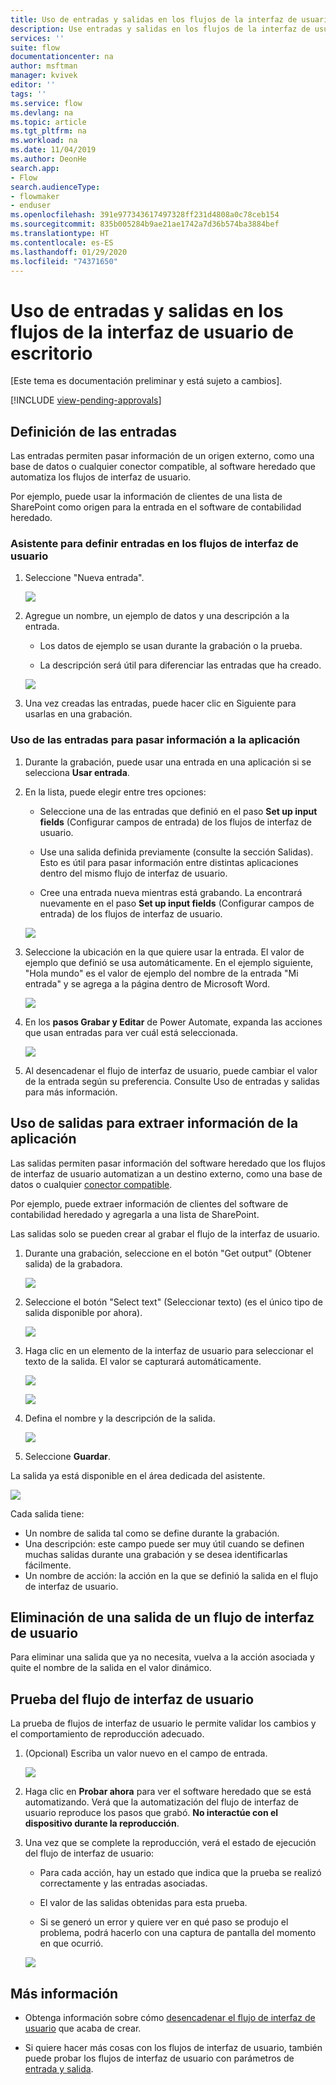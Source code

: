 ```yaml
---
title: Uso de entradas y salidas en los flujos de la interfaz de usuario de escritorio | Microsoft Docs
description: Use entradas y salidas en los flujos de la interfaz de usuario de escritorio.
services: ''
suite: flow
documentationcenter: na
author: msftman
manager: kvivek
editor: ''
tags: ''
ms.service: flow
ms.devlang: na
ms.topic: article
ms.tgt_pltfrm: na
ms.workload: na
ms.date: 11/04/2019
ms.author: DeonHe
search.app:
- Flow
search.audienceType:
- flowmaker
- enduser
ms.openlocfilehash: 391e977343617497328ff231d4808a0c78ceb154
ms.sourcegitcommit: 835b005284b9ae21ae1742a7d36b574ba3884bef
ms.translationtype: HT
ms.contentlocale: es-ES
ms.lasthandoff: 01/29/2020
ms.locfileid: "74371650"
---
```

# <a name="use-inputs-and-outputs-in-desktop-ui-flows"></a>Uso de entradas y salidas en los flujos de la interfaz de usuario de escritorio

[Este tema es documentación preliminar y está sujeto a cambios].

[!INCLUDE [view-pending-approvals](../includes/cc-rebrand.md)]

## <a name="define-inputs"></a>Definición de las entradas

Las entradas permiten pasar información de un origen externo, como una base de datos o cualquier conector compatible, al software heredado que automatiza los flujos de interfaz de usuario.

Por ejemplo, puede usar la información de clientes de una lista de SharePoint como origen para la entrada en el software de contabilidad heredado.

### <a name="define-inputs-in-the-ui-flows-wizard"></a>Asistente para definir entradas en los flujos de interfaz de usuario

1. Seleccione "Nueva entrada".

   ![](../media/inputs-outputs-desktop/2eb6313a0e966f1fbfc352445b89ee39.png)

1. Agregue un nombre, un ejemplo de datos y una descripción a la entrada.

    - Los datos de ejemplo se usan durante la grabación o la prueba.

    - La descripción será útil para diferenciar las entradas que ha creado.

   ![](../media/inputs-outputs-desktop/e33d206bf2158228277a276261c49785.png)

1.  Una vez creadas las entradas, puede hacer clic en Siguiente para usarlas en una grabación.

### <a name="use-inputs-to-pass-information-to-the-application"></a>Uso de las entradas para pasar información a la aplicación

1. Durante la grabación, puede usar una entrada en una aplicación si se selecciona **Usar entrada**.

1. En la lista, puede elegir entre tres opciones:

    - Seleccione una de las entradas que definió en el paso **Set up input fields** (Configurar campos de entrada) de los flujos de interfaz de usuario.

    - Use una salida definida previamente (consulte la sección Salidas). Esto es útil para pasar información entre distintas aplicaciones dentro del mismo flujo de interfaz de usuario.

    - Cree una entrada nueva mientras está grabando. La encontrará nuevamente en el paso **Set up input fields** (Configurar campos de entrada) de los flujos de interfaz de usuario.

   ![](../media/inputs-outputs-desktop/de36baa0f85d5a19304e1606de25aa3e.png)

1. Seleccione la ubicación en la que quiere usar la entrada. El valor de ejemplo que definió se usa automáticamente. En el ejemplo siguiente, "Hola mundo" es el valor de ejemplo del nombre de la entrada "Mi entrada" y se agrega a la página dentro de Microsoft Word.  
    
    ![](../media/inputs-outputs-desktop/d6b74dc86f38c51cf1daa0582ff0cc33.png)

1. En los **pasos Grabar y Editar** de Power Automate, expanda las acciones que usan entradas para ver cuál está seleccionada.

   ![](../media/inputs-outputs-desktop/340aa71942b618431b0455b632f76f52.png)

1. Al desencadenar el flujo de interfaz de usuario, puede cambiar el valor de la entrada según su preferencia. Consulte Uso de entradas y salidas para más información.

## <a name="use-outputs-to-extract-information-from-the-app"></a>Uso de salidas para extraer información de la aplicación

Las salidas permiten pasar información del software heredado que los flujos de interfaz de usuario automatizan a un destino externo, como una base de datos o cualquier [conector compatible](https://flow.microsoft.com/connectors/).

Por ejemplo, puede extraer información de clientes del software de contabilidad heredado y agregarla a una lista de SharePoint.

Las salidas solo se pueden crear al grabar el flujo de la interfaz de usuario.

1. Durante una grabación, seleccione en el botón "Get output" (Obtener salida) de la grabadora.

   ![](../media/inputs-outputs-desktop/13f8dfca19c0ed04ca2a0f87bf7055ea.png)

1. Seleccione el botón "Select text" (Seleccionar texto) (es el único tipo de salida disponible por ahora).

   ![](../media/inputs-outputs-desktop/2845b73ee807a5be747c1dc494570ab7.png)

1. Haga clic en un elemento de la interfaz de usuario para seleccionar el texto de la salida. El valor se capturará automáticamente.

   ![](../media/inputs-outputs-desktop/7df19b56aadcd0aef207c7372a04b3c6.png)

   ![](../media/inputs-outputs-desktop/af55a0bf39d805b154a783eff3de131b.png)

1. Defina el nombre y la descripción de la salida.

   ![](../media/inputs-outputs-desktop/a083579ee011dfb76aa21fac116796a3.png)

1. Seleccione **Guardar**. 

La salida ya está disponible en el área dedicada del asistente.

   ![](../media/inputs-outputs-desktop/b9f396de0b5893c5a3152b592911f67a.png)

Cada salida tiene:

-  Un nombre de salida tal como se define durante la grabación.
-  Una descripción: este campo puede ser muy útil cuando se definen muchas salidas durante una grabación y se desea identificarlas fácilmente.
-  Un nombre de acción: la acción en la que se definió la salida en el flujo de interfaz de usuario.

## <a name="delete-an-output-from-a-ui-flow"></a>Eliminación de una salida de un flujo de interfaz de usuario

Para eliminar una salida que ya no necesita, vuelva a la acción asociada y quite el nombre de la salida en el valor dinámico.

## <a name="test-your-ui-flow"></a>Prueba del flujo de interfaz de usuario

La prueba de flujos de interfaz de usuario le permite validar los cambios y el comportamiento de reproducción adecuado.

1. (Opcional) Escriba un valor nuevo en el campo de entrada. 
    
    ![](../media/inputs-outputs-desktop/0b4aef639c4ab30b93413e1e7a5e662d.png)

1. Haga clic en **Probar ahora** para ver el software heredado que se está automatizando. Verá que la automatización del flujo de interfaz de usuario reproduce los pasos que grabó. **No interactúe con el dispositivo durante la reproducción**.

1. Una vez que se complete la reproducción, verá el estado de ejecución del flujo de interfaz de usuario:

    - Para cada acción, hay un estado que indica que la prueba se realizó correctamente y las entradas asociadas.

    - El valor de las salidas obtenidas para esta prueba.

    - Si se generó un error y quiere ver en qué paso se produjo el problema, podrá hacerlo con una captura de pantalla del momento en que ocurrió.

   ![](../media/inputs-outputs-desktop/85056d7942d12a5408005f5b683d432b.png)

## <a name="learn-more"></a>Más información

- Obtenga información sobre cómo [desencadenar el flujo de interfaz de usuario](run-ui-flow.md) que acaba de crear.

- Si quiere hacer más cosas con los flujos de interfaz de usuario, también puede probar los flujos de interfaz de usuario con parámetros de [entrada y salida](inputs-outputs-web.md).


